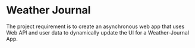 # Weather Journal
The project requirement is to create an asynchronous web app that uses Web API and user data to dynamically update the UI for a Weather-Journal App.